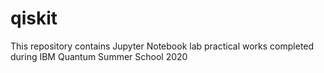 # qiskit
This repository contains Jupyter Notebook lab practical works completed during IBM Quantum Summer School 2020
